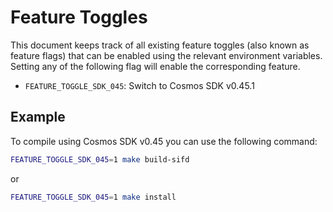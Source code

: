 # Feature Toggles

This document keeps track of all existing feature toggles (also known as feature flags) that can be enabled using the relevant environment variables. Setting any of the following flag will enable the corresponding feature.

- `FEATURE_TOGGLE_SDK_045`: Switch to Cosmos SDK v0.45.1

## Example

To compile using Cosmos SDK v0.45 you can use the following command:

```bash
FEATURE_TOGGLE_SDK_045=1 make build-sifd
```

or

```bash
FEATURE_TOGGLE_SDK_045=1 make install
```
